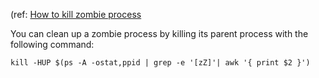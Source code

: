 (ref: [How to kill zombie
process](http://stackoverflow.com/questions/16944886/how-to-kill-zombie-process)

You can clean up a zombie process by killing its parent process with the
following command:

`kill -HUP $(ps -A -ostat,ppid | grep -e '[zZ]'| awk '{ print $2 }')`
